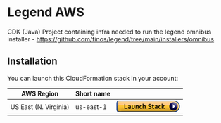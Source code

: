 # Legend AWS

CDK (Java) Project containing infra needed to run the legend omnibus installer - https://github.com/finos/legend/tree/main/installers/omnibus

## Installation

You can launch this CloudFormation stack in your account:

| AWS Region | Short name | | 
| -- | -- | -- |
| US East (N. Virginia) | us-east-1 | [![cloudformation-launch-button](images/cloudformation-launch-stack.png)](https://console.aws.amazon.com/cloudformation/home?region=us-east-1#/stacks/quickcreate?stackName=Legend&templateURL=https://legend-box.s3.amazonaws.com/template.yaml) |
